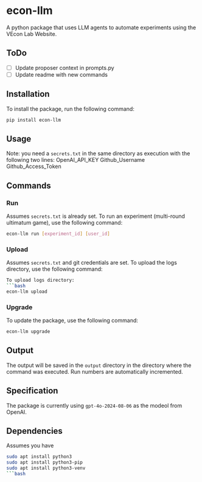 # econ-llm
A python package that uses LLM agents to automate experiments using the VEcon Lab Website.

## ToDo 
- [ ] Update proposer context in prompts.py 
- [ ] Update readme with new commands

## Installation
To install the package, run the following command:
```bash
pip install econ-llm
```

## Usage
Note: you need a `secrets.txt` in the same directory as execution with the following two lines:
OpenAI_API_KEY
Github_Username Github_Access_Token

## Commands
### Run
Assumes `secrets.txt` is already set. To run an experiment (multi-round ultimatum game), use the following command:
```bash
econ-llm run [experiment_id] [user_id]
```
### Upload
Assumes `secrets.txt` and git credentials are set. To upload the logs directory, use the following command:
```bash
To upload logs directory:
```bash
econ-llm upload
```

### Upgrade
To update the package, use the following command:
```bash
econ-llm upgrade
```

## Output
The output will be saved in the `output` directory in the directory where the command was executed. Run numbers are automatically incremented.

## Specification
The package is currently using `gpt-4o-2024-08-06` as the modeol from OpenAI.

## Dependencies
Assumes you have
```bash
sudo apt install python3
sudo apt install python3-pip
sudo apt install python3-venv
```bash
